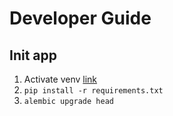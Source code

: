 # Developer Guide

## Init app

1. Activate venv [link](https://packaging.python.org/en/latest/guides/installing-using-pip-and-virtual-environments/)
2. ```pip install -r requirements.txt```
3. ```alembic upgrade head```

